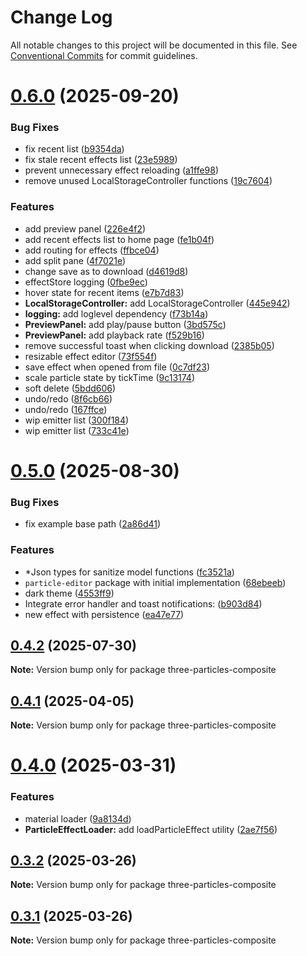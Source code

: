 # Change Log

All notable changes to this project will be documented in this file.
See [Conventional Commits](https://conventionalcommits.org) for commit guidelines.

# [0.6.0](https://github.com/polyforest/three-particles/compare/v0.5.0...v0.6.0) (2025-09-20)

### Bug Fixes

- fix recent list ([b9354da](https://github.com/polyforest/three-particles/commit/b9354daddb19271d4c21146bec81e415125ff501))
- fix stale recent effects list ([23e5989](https://github.com/polyforest/three-particles/commit/23e5989c1c2ebd8b145e68d4575ef24eda7ef046))
- prevent unnecessary effect reloading ([a1ffe98](https://github.com/polyforest/three-particles/commit/a1ffe9819a1af2581dbb951b5ccfc43fd79af67e))
- remove unused LocalStorageController functions ([19c7604](https://github.com/polyforest/three-particles/commit/19c7604faa64b0d5cdb9e8d0e98717a7a97e0663))

### Features

- add preview panel ([226e4f2](https://github.com/polyforest/three-particles/commit/226e4f201ed9892d7e54d8aab2c8004722fbfb66))
- add recent effects list to home page ([fe1b04f](https://github.com/polyforest/three-particles/commit/fe1b04fce1a3c6985892b0c7f68d316f69640989))
- add routing for effects ([ffbce04](https://github.com/polyforest/three-particles/commit/ffbce0445918d4e445c9d628397d2463d2bff19a))
- add split pane ([4f7021e](https://github.com/polyforest/three-particles/commit/4f7021ed9aca1ff6b9fd27d9a55287c552c271c4))
- change save as to download ([d4619d8](https://github.com/polyforest/three-particles/commit/d4619d8c0128ede4b11835a9d8193410f476b136))
- effectStore logging ([0fbe9ec](https://github.com/polyforest/three-particles/commit/0fbe9ec9241bb9ea6b57708ee677e12c21e54b25))
- hover state for recent items ([e7b7d83](https://github.com/polyforest/three-particles/commit/e7b7d83923e8123753ef0f1526b70dbc95f7f858))
- **LocalStorageController:** add LocalStorageController ([445e942](https://github.com/polyforest/three-particles/commit/445e942a3c5774a9a25945e39edc0df04e7737cd))
- **logging:** add loglevel dependency ([f73b14a](https://github.com/polyforest/three-particles/commit/f73b14a4c79be4b57d5020cadb33cbcb404f229f))
- **PreviewPanel:** add play/pause button ([3bd575c](https://github.com/polyforest/three-particles/commit/3bd575c58b1e7f61ee9b327a09b1a96510fc7b98))
- **PreviewPanel:** add playback rate ([f529b16](https://github.com/polyforest/three-particles/commit/f529b160475ea82c6253b6a2ea16c982124980ee))
- remove successful toast when clicking download ([2385b05](https://github.com/polyforest/three-particles/commit/2385b053d8e23000ee17db273e1c3448eedb0f8d))
- resizable effect editor ([73f554f](https://github.com/polyforest/three-particles/commit/73f554f233043c24e01079e5c7ccb02a391aff00))
- save effect when opened from file ([0c7df23](https://github.com/polyforest/three-particles/commit/0c7df23aeaf1f23ff14f1bcb937870c37cc5e4db))
- scale particle state by tickTime ([9c13174](https://github.com/polyforest/three-particles/commit/9c131744321d498d6412c6e61e3fe21b23ca1b07))
- soft delete ([5bdd606](https://github.com/polyforest/three-particles/commit/5bdd606c075084a2017892931d42d4ce22ee7efd))
- undo/redo ([8f6cb66](https://github.com/polyforest/three-particles/commit/8f6cb660f17589a924c8c1257b5d0ec69a668734))
- undo/redo ([167ffce](https://github.com/polyforest/three-particles/commit/167ffce0e2196cdd071f0bc5bd17791361903428))
- wip emitter list ([300f184](https://github.com/polyforest/three-particles/commit/300f184923f642d0885937ef189d0b6b720b9881))
- wip emitter list ([733c41e](https://github.com/polyforest/three-particles/commit/733c41e76ef87b569815ffbbc46a60233a0eb0b5))

# [0.5.0](https://github.com/polyforest/three-particles/compare/v0.4.2...v0.5.0) (2025-08-30)

### Bug Fixes

- fix example base path ([2a86d41](https://github.com/polyforest/three-particles/commit/2a86d4119dd29a4eede939d9b074472e73f3fad5))

### Features

- \*Json types for sanitize model functions ([fc3521a](https://github.com/polyforest/three-particles/commit/fc3521aeb4d4da1da221870629764379ab83d4e2))
- `particle-editor` package with initial implementation ([68ebeeb](https://github.com/polyforest/three-particles/commit/68ebeeb6861644a3f207efecdaf6874a49c1ceab))
- dark theme ([4553ff9](https://github.com/polyforest/three-particles/commit/4553ff9f9ce88f7b7c1d7402426977b3c3963491))
- Integrate error handler and toast notifications: ([b903d84](https://github.com/polyforest/three-particles/commit/b903d84ea59ac4031518bb1ede726aa11bded521))
- new effect with persistence ([ea47e77](https://github.com/polyforest/three-particles/commit/ea47e776ec738b345979cec799f05d9f6acd2f05))

## [0.4.2](https://github.com/polyforest/three-particles/compare/v0.4.1...v0.4.2) (2025-07-30)

**Note:** Version bump only for package three-particles-composite

## [0.4.1](https://github.com/polyforest/three-particles/compare/v0.4.0...v0.4.1) (2025-04-05)

**Note:** Version bump only for package three-particles-composite

# [0.4.0](https://github.com/polyforest/three-particles/compare/v0.3.2...v0.4.0) (2025-03-31)

### Features

- material loader ([9a8134d](https://github.com/polyforest/three-particles/commit/9a8134db43421c9ea6cc40d05ef33bbe875db5ce))
- **ParticleEffectLoader:** add loadParticleEffect utility ([2ae7f56](https://github.com/polyforest/three-particles/commit/2ae7f56dac326575cdfd765c144043c9b2698a52))

## [0.3.2](https://github.com/polyforest/three-particles/compare/v0.1.13...v0.3.2) (2025-03-26)

**Note:** Version bump only for package three-particles-composite

## [0.3.1](https://github.com/polyforest/three-particles/compare/v0.1.13...v0.3.1) (2025-03-26)

**Note:** Version bump only for package three-particles-composite

